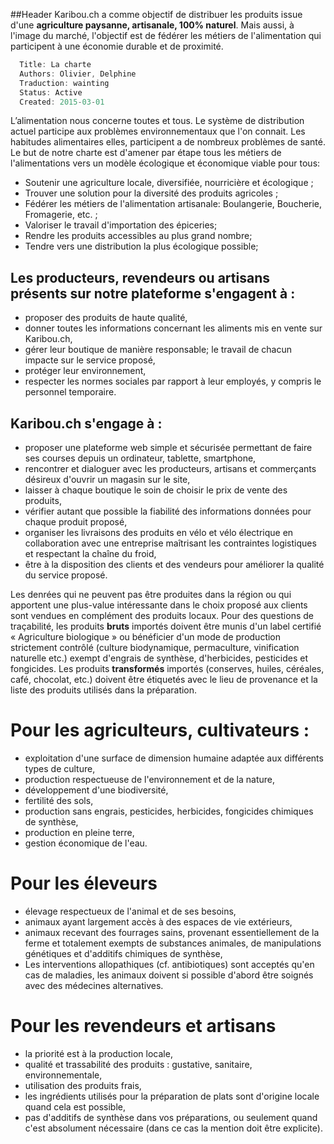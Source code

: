 ##Header
Karibou.ch a comme objectif de distribuer les produits issue d'une **agriculture paysanne, artisanale, 100% naturel**. Mais aussi, à l'image du marché, l'objectif est de fédérer les métiers de l'alimentation qui participent à une économie durable et de proximité.

``` javascript
  Title: La charte
  Authors: Olivier, Delphine
  Traduction: wainting
  Status: Active
  Created: 2015-03-01
```

L’alimentation nous concerne toutes et tous. Le système de distribution actuel participe aux problèmes environnementaux que l'on connait. Les habitudes alimentaires elles, participent a de nombreux problèmes de santé. Le but de notre charte est d'amener par étape tous les métiers de l'alimentations vers un modèle écologique et économique viable pour tous:

* Soutenir une agriculture locale, diversifiée, nourricière et écologique ;
* Trouver une solution pour la diversité des produits agricoles ;
* Fédérer les métiers de l'alimentation artisanale: Boulangerie, Boucherie, Fromagerie, etc. ;
* Valoriser le travail d'importation des épiceries;
* Rendre les produits accessibles au plus grand nombre;
* Tendre vers une distribution la plus écologique possible;

## Les producteurs, revendeurs ou artisans présents sur notre plateforme s'engagent à :
* proposer des produits de haute qualité,
* donner toutes les informations concernant les aliments mis en vente sur Karibou.ch,
* gérer leur boutique de manière responsable; le travail de chacun impacte sur le service proposé,
* protéger leur environnement,
* respecter les normes sociales par rapport à leur employés, y compris le personnel temporaire.

## Karibou.ch s'engage à :
* proposer une plateforme web simple et sécurisée permettant de faire ses courses depuis un ordinateur, tablette, smartphone,
* rencontrer et dialoguer avec les producteurs, artisans et commerçants désireux d'ouvrir un magasin sur le site,
* laisser à chaque boutique le soin de choisir le prix de vente des produits,
* vérifier autant que possible la fiabilité des informations données pour chaque produit proposé,
* organiser les livraisons des produits en vélo et vélo électrique en collaboration avec une entreprise maîtrisant les contraintes logistiques et respectant la chaîne du froid,
* être à la disposition des clients et des vendeurs pour améliorer la qualité du service proposé.

Les denrées qui ne peuvent pas être produites dans la région ou qui apportent une plus-value intéressante dans le choix proposé aux clients sont vendues en complément des produits locaux. Pour des questions de traçabilité, les produits **bruts** importés doivent être munis d'un label certifié « Agriculture biologique » ou bénéficier d'un mode de production strictement contrôlé (culture biodynamique, permaculture, vinification naturelle etc.) exempt d'engrais de synthèse, d'herbicides, pesticides et fongicides. Les produits **transformés** importés (conserves, huiles, céréales, café, chocolat, etc.) doivent être étiquetés avec le lieu de provenance et la liste des produits utilisés dans la préparation.

# Pour les agriculteurs, cultivateurs :
* exploitation d'une surface de dimension humaine adaptée aux différents types de culture,
* production respectueuse de l'environnement et de la nature,
* développement d'une biodiversité,
* fertilité des sols,
* production sans engrais, pesticides, herbicides, fongicides chimiques de  synthèse,	
* production en pleine terre,
* gestion économique de l'eau.

# Pour les éleveurs
* élevage respectueux de l'animal et de ses besoins,
* animaux ayant largement accès à des espaces de vie extérieurs,
* animaux recevant des fourrages sains, provenant essentiellement de la ferme et totalement exempts de substances animales, de manipulations génétiques et d'additifs chimiques de synthèse,
* Les interventions allopathiques (cf. antibiotiques) sont acceptés qu'en cas de maladies, les animaux doivent si possible d'abord être soignés avec des médecines alternatives. 

# Pour les revendeurs et artisans
* la priorité est à la production locale,
* qualité et trassabilité des produits : gustative, sanitaire, environnementale,
* utilisation des produits frais,
* les ingrédients utilisés pour la préparation de plats sont d'origine locale quand cela est possible,
* pas d'additifs de synthèse dans vos préparations, ou seulement quand c'est absolument nécessaire (dans ce cas la mention doit être explicite).
